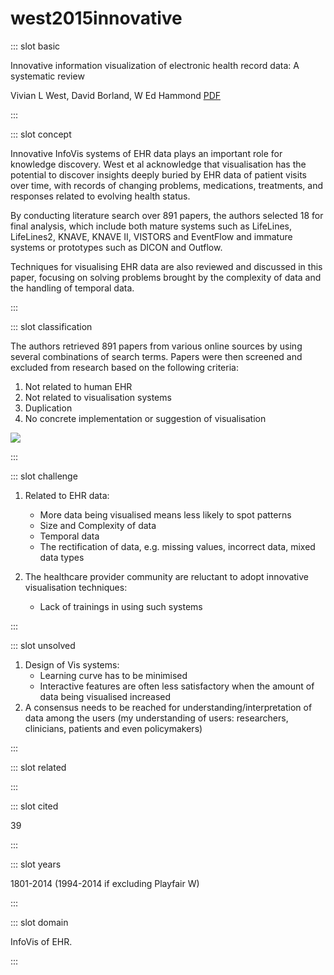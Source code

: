 # west2015innovative

<Paper>

::: slot basic

Innovative information visualization of electronic health record data: A systematic review

Vivian L West, David Borland, W Ed Hammond [PDF](https://share.henry.wang/mEz8Ny/OSMztUbVND+)

:::

::: slot concept

Innovative InfoVis systems of EHR data plays an important role for knowledge discovery. West et al acknowledge that visualisation has the potential to discover insights deeply buried by EHR data of patient visits over time, with records of changing problems, medications, treatments, and responses related to evolving health status.

By conducting literature search over 891 papers, the authors selected 18 for final analysis, which include both mature systems such as LifeLines, LifeLines2, KNAVE, KNAVE II, VISTORS and EventFlow and immature systems or prototypes such as DICON and Outflow.

Techniques for visualising EHR data are also reviewed and discussed in this paper, focusing on solving problems brought by the complexity of data and the handling of temporal data.

:::

::: slot classification

The authors retrieved 891 papers from various online sources by using several combinations of search terms. Papers were then screened and excluded from research based on the following criteria:

1. Not related to human EHR
1. Not related to visualisation systems
1. Duplication
1. No concrete implementation or suggestion of visualisation

![](https://share.henry.wang/O7qxYG/iZqaSWk5iQ+)

:::

::: slot challenge

1. Related to EHR data:
    - More data being visualised means less likely to spot patterns
    - Size and Complexity of data
    - Temporal data
    - The rectification of data, e.g. missing values, incorrect data, mixed data types

1. The healthcare provider community are reluctant to adopt innovative visualisation techniques:
    - Lack of trainings in using such systems

:::

::: slot unsolved

1. Design of Vis systems:
    - Learning curve has to be minimised
    - Interactive features are often less satisfactory when the amount of data being visualised increased
1. A consensus needs to be reached for understanding/interpretation of data among the users (my understanding of users: researchers, clinicians, patients and even policymakers)

:::

::: slot related

:::

::: slot cited

39

:::

::: slot years

1801-2014 (1994-2014 if excluding Playfair W)

:::

::: slot domain

InfoVis of EHR.

:::

</Paper>
